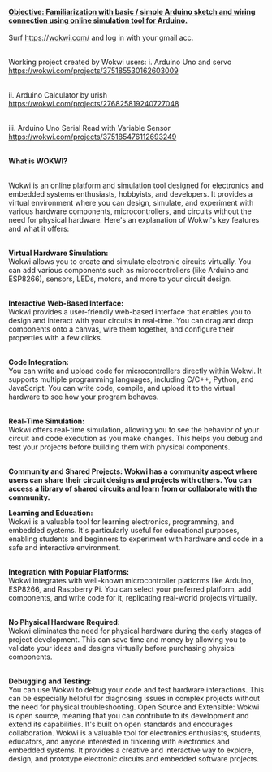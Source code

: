 <b><u>Objective: Familiarization with basic / simple Arduino sketch and wiring connection using online simulation tool for Arduino. </u></b><br><br>
Surf https://wokwi.com/ and log in with your gmail acc.<br><br>

Working project created by Wokwi users: i. Arduino Uno and servo https://wokwi.com/projects/375185530162603009<br><br>

ii. Arduino Calculator by urish https://wokwi.com/projects/276825819240727048<br><br>

iii. Arduino Uno Serial Read with Variable Sensor https://wokwi.com/projects/375185476112693249<br><br>

<b>What is WOKWI?</b><br><br>

Wokwi is an online platform and simulation tool designed for electronics and embedded systems enthusiasts, hobbyists, and developers. It provides a virtual environment where you can design, simulate, and experiment with various hardware components, microcontrollers, and circuits without the need for physical hardware. Here's an explanation of Wokwi's key features and what it offers:

<br><b>Virtual Hardware Simulation:</b><br> Wokwi allows you to create and simulate electronic circuits virtually. You can add various components such as microcontrollers (like Arduino and ESP8266), sensors, LEDs, motors, and more to your circuit design.

<br><b>Interactive Web-Based Interface:</b><br> Wokwi provides a user-friendly web-based interface that enables you to design and interact with your circuits in real-time. You can drag and drop components onto a canvas, wire them together, and configure their properties with a few clicks.

<br><b>Code Integration:</b><br> You can write and upload code for microcontrollers directly within Wokwi. It supports multiple programming languages, including C/C++, Python, and JavaScript. You can write code, compile, and upload it to the virtual hardware to see how your program behaves.

<br><b>Real-Time Simulation:</b><br> Wokwi offers real-time simulation, allowing you to see the behavior of your circuit and code execution as you make changes. This helps you debug and test your projects before building them with physical components.

<br><b>Community and Shared Projects: Wokwi has a community aspect where users can share their circuit designs and projects with others. You can access a library of shared circuits and learn from or collaborate with the community.

Learning and Education:</b><br> Wokwi is a valuable tool for learning electronics, programming, and embedded systems. It's particularly useful for educational purposes, enabling students and beginners to experiment with hardware and code in a safe and interactive environment.

<br><b>Integration with Popular Platforms:</b><br> Wokwi integrates with well-known microcontroller platforms like Arduino, ESP8266, and Raspberry Pi. You can select your preferred platform, add components, and write code for it, replicating real-world projects virtually.

<br><b>No Physical Hardware Required:</b><br> Wokwi eliminates the need for physical hardware during the early stages of project development. This can save time and money by allowing you to validate your ideas and designs virtually before purchasing physical components.

<br><b>Debugging and Testing:</b><br> You can use Wokwi to debug your code and test hardware interactions. This can be especially helpful for diagnosing issues in complex projects without the need for physical troubleshooting.
Open Source and Extensible: Wokwi is open source, meaning that you can contribute to its development and extend its capabilities. It's built on open standards and encourages collaboration.
Wokwi is a valuable tool for electronics enthusiasts, students, educators, and anyone interested in tinkering with electronics and embedded systems. It provides a creative and interactive way to explore, design, and prototype electronic circuits and embedded software projects.
